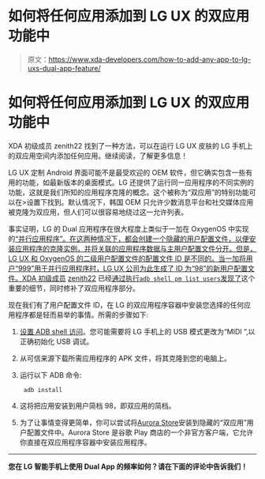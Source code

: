 # 如何将任何应用添加到 LG UX 的双应用功能中

> 原文：<https://www.xda-developers.com/how-to-add-any-app-to-lg-uxs-dual-app-feature/>

# 如何将任何应用添加到 LG UX 的双应用功能中

XDA 初级成员 zenith22 找到了一种方法，可以在运行 LG UX 皮肤的 LG 手机上的双应用空间内添加任何应用。继续阅读，了解更多信息！

LG UX 定制 Android 界面可能不是最受欢迎的 OEM 软件，但它确实包含一些有用的功能，如最新版本的桌面模式。LG 还提供了运行同一应用程序的不同实例的功能，这就是我们所知的应用程序克隆的概念。这个被称为“双应用”的特别功能可以在>设置下找到。默认情况下，韩国 OEM 只允许少数消息平台和社交媒体应用被克隆为双应用，但人们可以很容易地绕过这一允许列表。

事实证明，LG 的 Dual 应用程序在很大程度上类似于一加在 OxygenOS 中实现的[“并行应用程序”。在这两种情况下，都会创建一个隐藏的用户配置文件，以便安装应用程序的克隆实例，并将关联的应用程序数据与主用户配置文件分开。但是，LG UX 和 OxygenOS 的二级用户配置文件的配置文件 ID 是不同的。当一加将用户“999”用于并行应用程序时，LG UX 公司为此生成了 ID 为“98”的新用户配置文件。XDA 初级成员](https://www.xda-developers.com/add-any-app-oxygenos-parallel-apps-space-oneplus-phones/) [zenith22](https://forum.xda-developers.com/member.php?u=9943867) 已经[通过执行`adb shell pm list users`发现了](https://forum.xda-developers.com/lg-v60-thinq/how-to/lg-v60-install-app-dual-app-parallel-app-t4112393)这个重要的细节，同时修补了双应用程序部分。

现在我们有了用户配置文件 ID，在 LG 的双应用程序容器中安装您选择的任何应用程序都是轻而易举的事情。所需的步骤如下:

1.  [设置 ADB shell 访问](https://www.xda-developers.com/install-adb-windows-macos-linux/)。您可能需要将 LG 手机上的 USB 模式更改为“MIDI ”,以正确初始化 USB 调试。
2.  从可信来源下载所需应用程序的 APK 文件，将其克隆到您的电脑上。
3.  运行以下 ADB 命令:

    ```
     adb install  
    ```

4.  这将把应用安装到用户简档 98，即双应用的简档。
5.  为了让事情变得更简单，你可以尝试将[Aurora Store](https://forum.xda-developers.com/android/apps-games/galaxy-playstore-alternative-t3739733)安装到隐藏的“双应用”用户配置文件中。Aurora Store 是谷歌 Play 商店的一个非官方客户端，它允许你直接在双应用程序容器中安装应用程序。

* * *

**您在 LG 智能手机上使用 Dual App 的频率如何？请在下面的评论中告诉我们！**